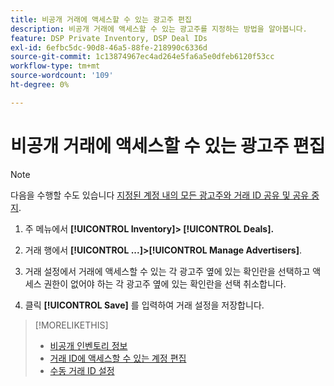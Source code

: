 ```yaml
---
title: 비공개 거래에 액세스할 수 있는 광고주 편집
description: 비공개 거래에 액세스할 수 있는 광고주를 지정하는 방법을 알아봅니다.
feature: DSP Private Inventory, DSP Deal IDs
exl-id: 6efbc5dc-90d8-46a5-88fe-218990c6336d
source-git-commit: 1c13874967ec4ad264e5fa6a5e0dfeb6120f53cc
workflow-type: tm+mt
source-wordcount: '109'
ht-degree: 0%

---
```


# 비공개 거래에 액세스할 수 있는 광고주 편집

>[!NOTE]
>
>다음을 수행할 수도 있습니다 [지정된 계정 내의 모든 광고주와 거래 ID 공유 및 공유 중지](deal-id-share.md).

1. 주 메뉴에서 **[!UICONTROL Inventory]> [!UICONTROL Deals].**

1. 거래 행에서  **[!UICONTROL ...]>[!UICONTROL Manage Advertisers]**.

1. 거래 설정에서 거래에 액세스할 수 있는 각 광고주 옆에 있는 확인란을 선택하고 액세스 권한이 없어야 하는 각 광고주 옆에 있는 확인란을 선택 취소합니다.

1. 클릭 **[!UICONTROL Save]** 를 입력하여 거래 설정을 저장합니다.

>[!MORELIKETHIS]
>* [비공개 인벤토리 정보](private-inventory-about.md)
>* [거래 ID에 액세스할 수 있는 계정 편집](/help/dsp/inventory/deal-id-share.md)
>* [수동 거래 ID 설정](deal-id-settings.md)

